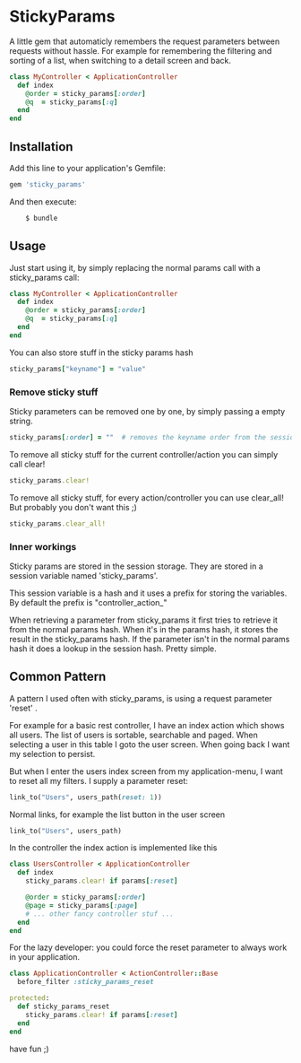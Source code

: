 # StickyParams

A little gem that automaticly remembers the request parameters between requests without hassle.
For example for remembering the filtering and sorting of a list,  when switching to a detail screen and back.

```ruby
class MyController < ApplicationController
  def index
    @order = sticky_params[:order]
    @q  = sticky_params[:q]
  end
end
```

## Installation

Add this line to your application's Gemfile:

```ruby
gem 'sticky_params'
```

And then execute:

```bash
    $ bundle
```

## Usage

Just start using it, by simply replacing the normal params call with a sticky_params call:

```ruby
class MyController < ApplicationController
  def index
    @order = sticky_params[:order]
    @q  = sticky_params[:q]
  end
end
```

You can also store stuff in the sticky params hash

```ruby
sticky_params["keyname"] = "value"
```

### Remove sticky stuff

Sticky parameters can be removed one by one, by simply passing a empty string.

```ruby
sticky_params[:order] = ""  # removes the keyname order from the session
```

To remove all sticky stuff for the current controller/action you can simply call clear!

```ruby
sticky_params.clear!
```

To remove all sticky stuff, for every action/controller you can use clear_all!
But probably you don't want this ;)

```ruby
sticky_params.clear_all!
```

### Inner workings

Sticky params are stored in the session storage. They are stored in a
session variable named 'sticky_params'.

This session variable is a hash and it uses a prefix for storing the variables.
By default the prefix is "controller_action_"

When retrieving a parameter from sticky_params it first tries to retrieve it from
the normal params hash. When it's in the params hash, it stores the result in the
sticky_params hash.
If the parameter isn't in the normal params hash it does a lookup in the session hash.
Pretty simple.

## Common Pattern

A pattern I used often with sticky_params, is using a request parameter 'reset' .


For example for a basic rest controller, I have an index action which shows all users.
The list of users is sortable, searchable and paged. When selecting a user in this table
I goto the user screen. When going back I want my selection to persist.

But when I enter the users index screen from my application-menu, I want to reset all my
filters. I supply a parameter reset:

```ruby
link_to("Users", users_path(reset: 1))
```

Normal links, for example the list button in the user screen

```ruby
link_to("Users", users_path)
```

In the controller the index action is implemented like this

```ruby
class UsersController < ApplicationController
  def index
    sticky_params.clear! if params[:reset]

    @order = sticky_params[:order]
    @page = sticky_params[:page]
    # ... other fancy controller stuf ...
  end
end
```

For the lazy developer:
you could force the reset parameter to always work in your application.

```ruby
class ApplicationController < ActionController::Base
  before_filter :sticky_params_reset

protected:
  def sticky_params_reset
    sticky_params.clear! if params[:reset]
  end
end
```

have fun ;)
